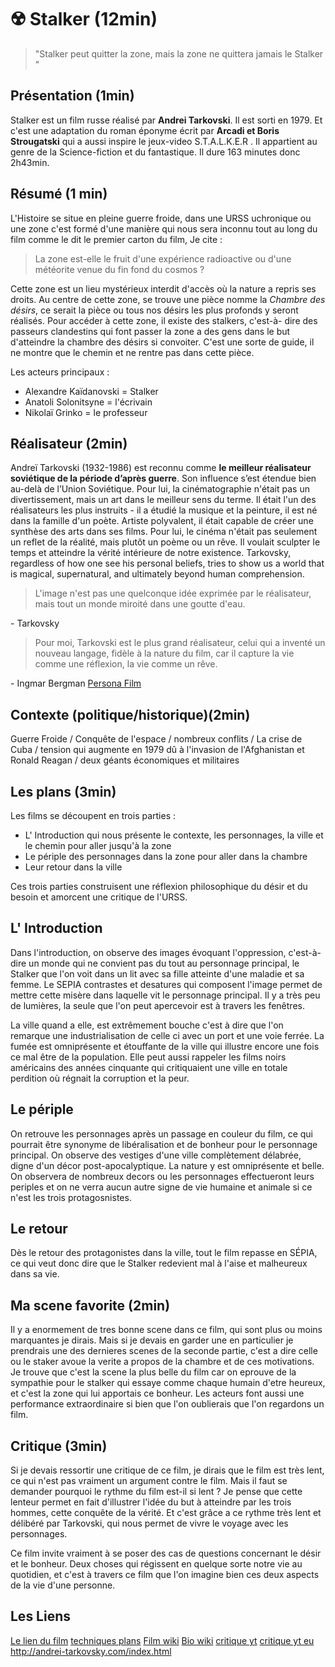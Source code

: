 # ☢️ Stalker (12min)

>"Stalker peut quitter la zone, mais la zone ne quittera jamais le Stalker "

## Présentation (1min)

Stalker est un film russe réalisé par **Andrei Tarkovski**. Il est sorti en 1979.
Et c'est une adaptation du roman éponyme écrit par **Arcadi et Boris Strougatski** qui a aussi inspire le jeux-video S.T.A.L.K.E.R . Il appartient au genre de la Science-fiction et du fantastique. Il dure 163 minutes donc 2h43min.

## Résumé  (1 min)

L'Histoire se situe en pleine guerre froide, dans une URSS uchronique ou une zone c'est formé d'une manière qui nous sera inconnu tout au long du film comme le dit le premier carton du film, Je cite :
> La zone est-elle le fruit d'une expérience radioactive ou d'une météorite venue du fin fond du cosmos ?

Cette zone est un lieu mystérieux interdit d'accès où la nature a repris ses droits. Au centre de cette zone, se trouve une pièce nomme la *Chambre des désirs*, ce serait la pièce ou tous nos désirs les plus profonds y seront réalisés. Pour accéder à cette zone, il existe des stalkers, c'est-à- dire des passeurs clandestins qui font passer la zone a des gens dans le but d'atteindre la chambre des désirs si convoiter. C'est une sorte de guide, il ne montre que le chemin et ne rentre pas dans cette pièce.

Les acteurs principaux :
* Alexandre Kaïdanovski = Stalker
* Anatoli Solonitsyne = l'écrivain
* Nikolaï Grinko = le professeur

## Réalisateur (2min)

Andreï Tarkovski (1932-1986) est reconnu comme **le meilleur réalisateur soviétique de la période d’après guerre**. Son influence s’est étendue bien au-delà de l’Union Soviétique. Pour lui, la cinématographie n'était pas un divertissement, mais un art dans le meilleur sens du terme. Il était l'un des réalisateurs les plus instruits - il a étudié la musique et la peinture, il est né dans la famille d'un poète. Artiste polyvalent, il était capable de créer une synthèse des arts dans ses films. Pour lui, le cinéma n'était pas seulement un reflet de la réalité, mais plutôt un poème ou un rêve. Il voulait sculpter le temps et atteindre la vérité intérieure de notre existence. Tarkovsky, regardless of how one see his personal beliefs, tries to show us a world that is magical, supernatural, and ultimately beyond human comprehension.

> L'image n'est pas une quelconque idée exprimée par le réalisateur, mais tout un monde miroité dans une goutte d'eau.

\- Tarkovsky

> Pour moi, Tarkovski est le plus grand réalisateur, celui qui a inventé un nouveau langage, fidèle à la nature du film, car il capture la vie comme une réflexion, la vie comme un rêve.

\- Ingmar Bergman  [Persona Film](https://www.youtube.com/watch?v=6HNGeaqgpmI)

## Contexte (politique/historique)(2min)

Guerre Froide / Conquête de l'espace / nombreux conflits / La crise de Cuba / tension qui augmente en 1979 dû à l'invasion de l'Afghanistan et Ronald Reagan / deux géants économiques et militaires

## Les plans (3min)

Les films se découpent en trois parties :
- L' Introduction qui nous présente le contexte, les personnages, la ville et le chemin pour aller jusqu'à la zone
-  Le périple des personnages dans la zone pour aller dans la chambre
-  Leur retour dans la ville

Ces trois parties construisent une réflexion philosophique du désir et du besoin et amorcent une critique de l'URSS.

## L' Introduction

Dans l'introduction, on observe des images évoquant l'oppression, c'est-à- dire un monde qui ne convient pas du tout au personnage principal, le Stalker que l'on voit dans un lit avec sa fille atteinte d'une maladie et sa femme. 
Le  SEPIA contrastes et desatures qui composent l'image permet de mettre cette misère dans laquelle vit le personnage principal. Il y a très peu de lumières, la seule que l'on peut apercevoir est à travers les fenêtres.

La ville quand a elle, est extrêmement bouche c'est à dire que l'on remarque une industrialisation de celle ci avec un port et une voie ferrée. La fumée est omniprésente et étouffante de la ville qui illustre encore une fois ce mal être de la population. Elle peut aussi rappeler les films noirs américains des années cinquante qui critiquaient une ville en totale perdition où régnait la corruption et la peur.

## Le périple

On retrouve les personnages après un passage en couleur du film, ce qui pourrait être synonyme de libéralisation et de bonheur pour le personnage principal. On observe des vestiges d'une ville complètement délabrée, digne d'un décor post-apocalyptique. La nature y est omniprésente et belle.
On observera de nombreux decors ou les personnages effectueront leurs periples et on ne verra aucun autre signe de vie humaine et animale si ce n'est les trois protagosnistes.

## Le retour

Dès le retour des protagonistes dans la ville, tout le film repasse en SÉPIA, ce qui veut donc dire que le Stalker redevient mal à l'aise et malheureux dans sa vie.

## Ma scene favorite (2min)

Il y a enormement de tres bonne scene dans ce film, qui sont plus ou moins marquantes je dirais. Mais si je devais en garder une en particulier je prendrais une des dernieres scenes de la seconde partie, c'est a dire celle ou le staker avoue la verite a propos de la chambre et de ces motivations. Je trouve que c'est la scene la plus belle du film car on eprouve de la sympathie pour le stalker qui essaye comme chaque humain d'etre heureux, et c'est la zone qui lui apportais ce bonheur. Les acteurs font aussi une performance extraordinaire si bien que l'on oublierais que l'on regardons un film.

## Critique (3min)

Si je devais ressortir une critique de ce film, je dirais que le film est très lent, ce qui n'est pas vraiment un argument contre le film. Mais il faut se demander pourquoi le rythme du film est-il si lent ? Je pense que cette lenteur permet en fait d'illustrer l'idée du but à atteindre par les trois hommes, cette conquête de la vérité. Et c'est grâce a ce rythme très lent et délibéré par Tarkovski, qui nous permet de vivre le voyage avec les personnages.

Ce film invite vraiment à se poser des cas de questions concernant le désir et le bonheur. Deux choses qui régissent en quelque sorte notre vie au quotidien, et c'est à travers ce film que l'on imagine bien ces deux aspects de la vie d'une personne.  


## Les Liens 

[Le lien du film](https://www.youtube.com/watch?v=TGRDYpCmMcM)
[techniques plans](https://www.studiobinder.com/blog/5-film-techniques-you-can-learn-from-andrei-tarkovsky-right-now/)
[Film wiki](https://fr.wikipedia.org/wiki/Stalker_(film,_1979))
[Bio wiki](https://fr.wikipedia.org/wiki/Andre%C3%AF_Tarkovski)
[critique yt](https://www.youtube.com/watch?v=G5I_gqd-J4E)
[critique yt eu](https://www.youtube.com/watch?v=aNR1wZpybP0)
http://andrei-tarkovsky.com/index.html